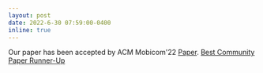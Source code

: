 ```yaml
---
layout: post
date: 2022-6-30 07:59:00-0400
inline: true
---
```


Our paper has been accepted by ACM Mobicom'22 [Paper](https://dl.acm.org/doi/pdf/10.1145/3495243.3560534). [Best Community Paper Runner-Up](https://drive.google.com/file/d/183nl5MyGhquTlloFr0VPqPQFrxN7D6X2/view?usp=share_link)
